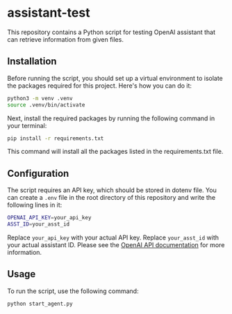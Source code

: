 # assistant-test

This repository contains a Python script for testing OpenAI assistant that can retrieve information from given files.

## Installation

Before running the script, you should set up a virtual environment to isolate the packages required for this project. Here's how you can do it:

```bash
python3 -m venv .venv
source .venv/bin/activate
```

Next, install the required packages by running the following command in your terminal:

```bash
pip install -r requirements.txt
```

This command will install all the packages listed in the requirements.txt file.

## Configuration

The script requires an API key, which should be stored in dotenv file. You can create a `.env` file in the root directory of this repository and write the following lines in it:

```bash
OPENAI_API_KEY=your_api_key
ASST_ID=your_asst_id
```

Replace `your_api_key` with your actual API key. Replace `your_asst_id` with your actual assistant ID. Please see the [OpenAI API documentation](https://platform.openai.com/docs/quickstart/step-2-setup-your-api-key?context=python) for more information.

## Usage

To run the script, use the following command:

```python
python start_agent.py
```
